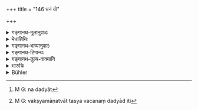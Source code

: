 +++
title = "146 धनं यो"

+++

<details><summary>गङ्गानथ-मूलानुवादः</summary>

This rule refers to the case where the dead brother was one who had separated from the surviving brother; while the preceding verse was meant for that where the two brothers lived together. This is the only difference between this and the foregoing rules.
</details>

<details><summary>मेधातिथिः</summary>

विभक्तधनस्य भ्रातुर् अभावे विधिर् अयम् उच्यते । पुर्वस् तु सह वसतः । एतावान् पूर्वोत्तरयोर् विध्योर् विशेषः । **सो ऽपत्यं भ्रातुर् उत्पाद्य** नियोगधर्मेणेति व्याख्येयम् । **दद्यात् तस्यैव**[^४१७] न पुनस् तदीयायै च मात्रे । अनेनैव च दर्शनेन स्त्रियो भरणार्हा । न तु पतिधनैश्वर्य इति, अन्यथैव वक्ष्यमाणत्वात् । **तस्य तद् धनम्** । **तस्य** विभक्तधनस्य **धनं** दद्याद् इति[^४१८] ॥ ९.१४६ ॥


[^४१८]:
     M G: vakṣyamāṇatvāt tasya vacanaṃ dadyād iti


[^४१७]:
     M G: na dadyāt
</details>

<details><summary>गङ्गानथ-भाष्यानुवादः</summary>

‘*Shall beget a child for that brother*’—*i.e*., by the mode of^(‘)authorisation.’

‘*Shall give the property to that child*;’—nor to its mother.

It is in accordance with this principle that women are entitled to
*maintenance*, and not to *ownership* of properties; as they are taken
care of in oilier ways.

^(‘)*His property*’—*i.e*., the property of the separated brother.—(146)
</details>

<details><summary>गङ्गानथ-टिप्पन्यः</summary>

This verse occurs in *Vivādaratnākara*, (p. 542), which adds the following notes:—The man, who takes care of the property and widow of his brother who had separated from him, should beget a ‘*Kṣetraja*’ son on that widow and make over the property to that son, he should never take the property for himself.

It is quoted in the *Mitākṣarā*, (2.136), which says that the meaning is that even when the brother is divided, if he dies, his widow is to be in touch with his property only *through the child*, and not by her own right The *Bālambhaṭṭī* adds the following notes.—‘*Bibhriyāt*’, should take care;—‘*tameva ca*’ is another reading (for ‘*eva taddhanam*’);—‘*taddhanam*,’ the brother’s property;—‘*tasyaiva*,’ to the son;—the use of the word ‘*dadyāt*’ implies that the rule refers to the case of divided brothers; as in the case of Undivided brothers, there would be no property belonging separately to the dead brother.

It is quoted in *Aparārka* (p. 742), which explains ‘*tasyaiva*’ to mean ‘to the child only, *not* to its mother’;—in *Parāśaramādhava* (Vyavahāra, p. 357), which adds that the meaning is that when a divided brother has died, his widow can have anything to do with his property, only through her child;—in *Nṛsiṃhaprasāda*, (Vyavahāra, p. 41a);—and in
*Vīramitrodaya*, (Vyavahāra 196a).
</details>

<details><summary>गङ्गानथ-तुल्य-वाक्यानि</summary>

**(verses 9.145-148)  
**

See Comparative notes for [Verse 9.145].
</details>

<details><summary>भारुचिः</summary>

दण्डापूपिकयौरसस्य । **भ्रातुर् उत्पाद्येति** नियोगादिविध्यप्केषितम् इदं वचनम् । अपरे त्व् आहुः- अनियुक्तायाम् अपि पित्र्यं दद्याद् इति । तत् त्व् इदं युक्तायुक्तत्वेन विचारणीयम् ॥ ९.१४६ ॥
</details>

<details><summary>Bühler</summary>

146	He who takes care of his deceased brother's estate and of his widow, shall, after raising up a son for his brother, give that property even to that (son).
</details>
